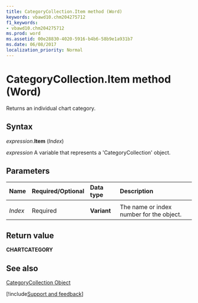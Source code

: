 ```yaml
---
title: CategoryCollection.Item method (Word)
keywords: vbawd10.chm204275712
f1_keywords:
- vbawd10.chm204275712
ms.prod: word
ms.assetid: 00e28830-4020-5916-b4b6-58b9e1a931b7
ms.date: 06/08/2017
localization_priority: Normal
---
```



# CategoryCollection.Item method (Word)

Returns an individual chart category.


## Syntax

_expression_.**Item** (_Index_)

 _expression_ A variable that represents a 'CategoryCollection' object.


## Parameters



|Name|Required/Optional|Data type|Description|
|:-----|:-----|:-----|:-----|
|||||
| _Index_|Required|**Variant**|The name or index number for the object.|

## Return value

 **CHARTCATEGORY**


## See also


[CategoryCollection Object](Word.categorycollection.md)

[!include[Support and feedback](~/includes/feedback-boilerplate.md)]